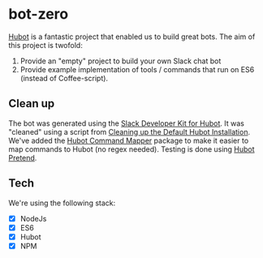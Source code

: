 # bot-zero
<a href="https://hubot.github.com/">Hubot</a> is a fantastic project that enabled us to build great bots. The aim of this project is twofold:

1. Provide an "empty" project to build your own Slack chat bot
2. Provide example implementation of tools / commands that run on ES6 (instead of Coffee-script).

## Clean up
The bot was generated using the <a href="http://slackapi.github.io/hubot-slack/">Slack Developer Kit for Hubot</a>. It was "cleaned" using a script from <a href="https://keestalkstech.com/2018/04/cleaning-up-the-default-hubot-installation/">Cleaning up the Default Hubot Installation</a>. We've added the <a href="https://www.npmjs.com/package/hubot-command-mapper">Hubot Command Mapper</a> package to make it easier to map commands to Hubot (no regex needed). Testing is done using <a href="https://www.npmjs.com/package/hubot-pretend">Hubot Pretend</a>.

## Tech
We're using the following stack:
- [x] NodeJs
- [x] ES6
- [x] Hubot
- [x] NPM
